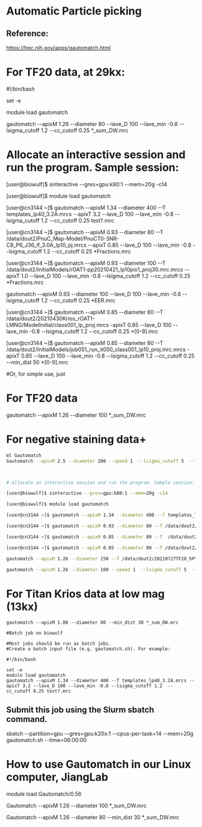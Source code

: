 # Automatic Particle picking
## Reference: 
https://hpc.nih.gov/apps/gautomatch.html

# For TF20 data, at 29kx:

#!/bin/bash

set -e

module load gautomatch

gautomatch --apixM 1.26 --diameter 80 --lave_D 100 --lave_min -0.8 --lsigma_cutoff 1.2  --cc_cutoff 0.25 *_sum_DW.mrc



# Allocate an interactive session and run the program. Sample session:

[user@biowulf]$ sinteractive --gres=gpu:k80:1 --mem=20g -c14

[user@biowulf]$ module load gautomatch

[user@cn3144 ~]$ gautomatch --apixM 1.34 --diameter 400 --T templates_lp40_3.2A.mrcs --apixT 3.2 --lave_D 100 --lave_min -0.8 --lsigma_cutoff 1.2  --cc_cutoff 0.25 test?.mrc

[user@cn3144 ~]$ gautomatch --apixM 0.93 --diameter 80 --T /data/dout2/PnuC_Map-Model/PnuCT0-3NR-C8_P6_J36_lf_3.0A_lp10_pj.mrcs --apixT 0.85 --lave_D 100 --lave_min -0.8 --lsigma_cutoff 1.2 --cc_cutoff 0.25 *Fractions.mrc

[user@cn3144 ~]$ gautomatch --apixM 0.93 --diameter 100 --T /data/dout2/InitialModels/rOAT1-pp20210421_lp10pix1_proj30.mrc.mrcs --apixT 1.0 --lave_D 100 --lave_min -0.8 --lsigma_cutoff 1.2 --cc_cutoff 0.25 *Fractions.mrc

gautomatch --apixM 0.93 --diameter 100 --lave_D 100 --lave_min -0.8 --lsigma_cutoff 1.2 --cc_cutoff 0.25 *EER.mrc

[user@cn3144 ~]$ gautomatch --apixM 0.85 --diameter 80 --T  /data/dout2/20210430Krios_rOAT1-LMNG/ModelInitial/class001_lp_proj.mrcs -apixT 0.85 --lave_D 100 --lave_min -0.8 --lsigma_cutoff 1.2 --cc_cutoff 0.25 *[0-9].mrc

[user@cn3144 ~]$ gautomatch --apixM 0.85 --diameter 80 --T /data/dout2/InitialModels/job051_run_it050_class001_lp10_proj.mrc.mrcs  -apixT 0.85 --lave_D 100 --lave_min -0.8 --lsigma_cutoff 1.2 --cc_cutoff 0.25 --min_dist 50  *[0-9].mrc


#Or, for simple use, just

# For TF20 data
gautomatch --apixM 1.26 --diameter 100 *_sum_DW.mrc 

# For negative staining data+
```sh
ml Gautomatch
Gautomatch --apixM 2.5 --diameter 200 --speed 1  --lsigma_cutoff 5  --lave_min -1.0  --cc_cutoff 0.2  *.mrc --gid 0  --dont_invertT



# Allocate an interactive session and run the program. Sample session:

[user@biowulf]$ sinteractive --gres=gpu:k80:1 --mem=20g -c14

[user@biowulf]$ module load gautomatch

[user@cn3144 ~]$ gautomatch --apixM 1.34 --diameter 400 --T templates_lp40_3.2A.mrcs --apixT 3.2 --lave_D 100 --lave_min -0.8 --lsigma_cutoff 1.2  --cc_cutoff 0.25 test?.mrc

[user@cn3144 ~]$ gautomatch --apixM 0.93 --diameter 80 --T /data/dout2/PnuC_Map-Model/PnuCT0-3NR-C8_P6_J36_lf_3.0A_lp10_pj.mrcs --apixT 0.85 --lave_D 100 --lave_min -0.8 --lsigma_cutoff 1.2 --cc_cutoff 0.25 *Fractions.mrc

[user@cn3144 ~]$ gautomatch --apixM 0.85 --diameter 80 --T  /data/dout2/20210430Krios_rOAT1-LMNG/ModelInitial/class001_lp_proj.mrcs -apixT 0.85 --lave_D 100 --lave_min -0.8 --lsigma_cutoff 1.2 --cc_cutoff 0.25 *[0-9].mrc

[user@cn3144 ~]$ gautomatch --apixM 0.85 --diameter 80 --T /data/dout2/InitialModels/job051_run_it050_class001_lp10_proj.mrc.mrcs  -apixT 0.85 --lave_D 100 --lave_min -0.8 --lsigma_cutoff 1.2 --cc_cutoff 0.25 --min_dist 50  *[0-9].mrc

gautomatch --apixM 1.26 --diameter 150 --T /data/dout2/20210727TF20_hPtch2-Amp_NS/Select/job013/class_averages.mrcs --speed 1  --lsigma_cutoff 5  --lave_min -1.0  --cc_cutoff 0.2  *sum_DW.mrc --gid 0  --dont_invertT

gautomatch --apixM 1.26 --diameter 100 --speed 1  --lsigma_cutoff 5  --lave_min -1.0  --cc_cutoff 0.2  *_sum_DW.mrc --gid 0  --dont_invertT

```

# For Titan Krios data at low mag (13kx)
```
gautomatch --apixM 1.06 --diameter 80 --min_dist 30 *_sum_DW.mrc

#Batch job on biowulf

#Most jobs should be run as batch jobs.
#Create a batch input file (e.g. gautomatch.sh). For example:

#!/bin/bash

set -e
module load gautomatch
gautomatch --apixM 1.34 --diameter 400 --T templates_lp40_3.2A.mrcs --apixT 3.2 --lave_D 100 --lave_min -0.8 --lsigma_cutoff 1.2  --cc_cutoff 0.25 test?.mrc
```
## Submit this job using the Slurm sbatch command.

sbatch --partition=gpu --gres=gpu:k20x:1 --cpus-per-task=14 --mem=20g gautomatch.sh --time=06:00:00

# How to use Gautomatch in our Linux computer, JiangLab

module load Gautomatch/0.56

Gautomatch --apixM 1.26 --diameter 100 *_sum_DW.mrc

Gautomatch --apixM 1.26 --diameter 80 --min_dist 30 *_sum_DW.mrc
